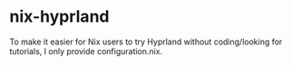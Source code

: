 # nix-hyprland
To make it easier for Nix users to try Hyprland without coding/looking for tutorials, I only provide configuration.nix.
